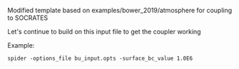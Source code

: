 Modified template based on examples/bower\_2019/atmosphere for coupling to SOCRATES

Let's continue to build on this input file to get the coupler working

Example:

```spider -options_file bu_input.opts -surface_bc_value 1.0E6```
